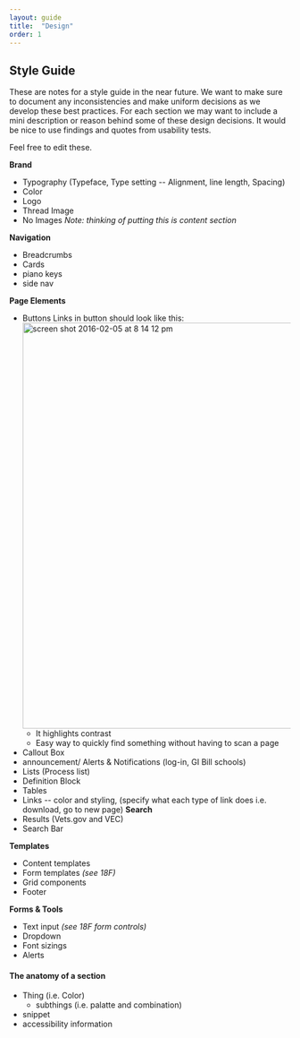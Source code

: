 ```yaml
---
layout: guide
title:  "Design"
order: 1
---
```


## Style Guide

These are notes for a style guide in the near future.
We want to make sure to document any inconsistencies and make uniform decisions as we develop these best practices.
For each section we may want to include a mini description or reason behind some of these design decisions. 
It would be nice to use findings and quotes from usability tests.

Feel free to edit these.

**Brand**
  - Typography (Typeface, Type setting -- Alignment, line length, Spacing)
  - Color
  - Logo
  - Thread Image
  - No Images _Note: thinking of putting this is content section_

**Navigation**
  - Breadcrumbs
  - Cards
  - piano keys
  - side nav

**Page Elements**
  - Buttons
    Links in button should look like this:
    <img width="725" alt="screen shot 2016-02-05 at 8 14 12 pm" src="https://cloud.githubusercontent.com/assets/13420618/12863535/2de77f18-cc45-11e5-9f81-e7b0939e5a8c.png">
      - It highlights contrast
      - Easy way to quickly find something without having to scan a page
  - Callout Box
  - announcement/ Alerts & Notifications (log-in, GI Bill schools)
  - Lists (Process list)
  - Definition Block
  - Tables 
  - Links -- color and styling, (specify what each type of link does i.e. download, go to new page)
**Search**
  - Results (Vets.gov and VEC)
  - Search Bar

**Templates**
 - Content templates
 - Form templates _(see 18F)_
 - Grid components
 - Footer

**Forms & Tools**
  - Text input _(see 18F form controls)_
  - Dropdown
  - Font sizings
  - Alerts

#### The anatomy of a section
  - Thing (i.e. Color)
    - subthings (i.e. palatte and combination)
  - snippet
  - accessibility information
